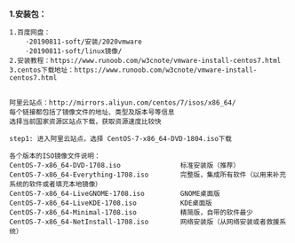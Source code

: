

**1.安装包：**

    1.百度网盘：
        ·20190811-soft/安装/2020vmware
        ·20190811-soft/linux镜像/
    2.安装教程：https://www.runoob.com/w3cnote/vmware-install-centos7.html
    3.centos下载地址：https://www.runoob.com/w3cnote/vmware-install-centos7.html
    
    
    阿里云站点：http://mirrors.aliyun.com/centos/7/isos/x86_64/
    每个链接都包括了镜像文件的地址、类型及版本号等信息
    选择当前国家资源区站点下载，获取资源速度比较快
    
    step1: 进入阿里云站点，选择 CentOS-7-x86_64-DVD-1804.iso下载
    
    各个版本的ISO镜像文件说明：
    CentOS-7-x86_64-DVD-1708.iso               标准安装版（推荐）
    CentOS-7-x86_64-Everything-1708.iso        完整版，集成所有软件（以用来补充系统的软件或者填充本地镜像）
    CentOS-7-x86_64-LiveGNOME-1708.iso         GNOME桌面版  
    CentOS-7-x86_64-LiveKDE-1708.iso           KDE桌面版  
    CentOS-7-x86_64-Minimal-1708.iso           精简版，自带的软件最少
    CentOS-7-x86_64-NetInstall-1708.iso        网络安装版（从网络安装或者救援系统）  
   
